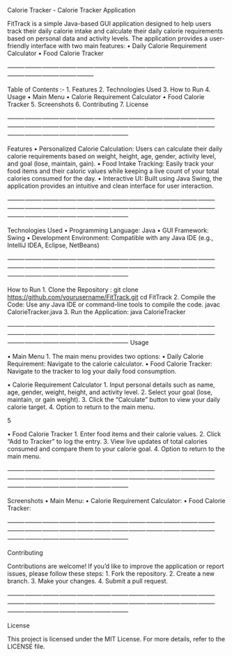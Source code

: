 Calorie Tracker - Calorie Tracker Application

FitTrack is a simple Java-based GUI application designed to help users track their daily calorie intake and calculate their daily calorie requirements based on personal data and activity levels. The application provides a user-friendly interface with two main features:
	•	Daily Calorie Requirement Calculator
	•	Food Calorie Tracker

⸻⸻⸻⸻⸻⸻⸻⸻⸻⸻⸻⸻⸻⸻⸻⸻⸻

Table of Contents :-
	1.	Features
	2.	Technologies Used
	3.	How to Run
	4.	Usage
	•	Main Menu
	•	Calorie Requirement Calculator
	•	Food Calorie Tracker
	5.	Screenshots
	6.	Contributing
	7.	License

⸻⸻⸻⸻⸻⸻⸻⸻⸻⸻⸻⸻⸻⸻⸻⸻⸻⸻⸻⸻⸻⸻⸻⸻⸻⸻⸻⸻⸻⸻⸻

Features
	•	Personalized Calorie Calculation:
Users can calculate their daily calorie requirements based on weight, height, age, gender, activity level, and goal (lose, maintain, gain).
	•	Food Intake Tracking:
Easily track your food items and their caloric values while keeping a live count of your total calories consumed for the day.
	•	Interactive UI:
Built using Java Swing, the application provides an intuitive and clean interface for user interaction.

⸻⸻⸻⸻⸻⸻⸻⸻⸻⸻⸻⸻⸻⸻⸻⸻⸻⸻⸻⸻⸻⸻⸻⸻⸻⸻⸻⸻⸻⸻⸻

Technologies Used
	•	Programming Language: Java
	•	GUI Framework: Swing
	•	Development Environment: Compatible with any Java IDE (e.g., IntelliJ IDEA, Eclipse, NetBeans)

⸻⸻⸻⸻⸻⸻⸻⸻⸻⸻⸻⸻⸻⸻⸻⸻⸻⸻⸻⸻⸻⸻⸻⸻⸻⸻⸻⸻⸻⸻⸻

How to Run
	1.	Clone the Repository : 
     git clone https://github.com/yourusername/FitTrack.git
     cd FitTrack
 2.	Compile the Code:
   Use any Java IDE or command-line tools to compile the code.
    javac CalorieTracker.java
 3.	Run the Application:
   java CalorieTracker

⸻⸻⸻⸻⸻⸻⸻⸻⸻⸻⸻⸻⸻⸻⸻⸻⸻⸻⸻⸻⸻⸻⸻⸻⸻⸻⸻⸻⸻⸻⸻
 Usage

• Main Menu
	1.	The main menu provides two options:
	•	Daily Calorie Requirement: Navigate to the calorie calculator.
	•	Food Calorie Tracker: Navigate to the tracker to log your daily food consumption.


• Calorie Requirement Calculator
	1.	Input personal details such as name, age, gender, weight, height, and activity level.
	2.	Select your goal (lose, maintain, or gain weight).
	3.	Click the “Calculate” button to view your daily calorie target.
	4.	Option to return to the main menu.

5

• Food Calorie Tracker
	1.	Enter food items and their calorie values.
	2.	Click “Add to Tracker” to log the entry.
	3.	View live updates of total calories consumed and compare them to your calorie goal.
	4.	Option to return to the main menu.

⸻⸻⸻⸻⸻⸻⸻⸻⸻⸻⸻⸻⸻⸻⸻⸻⸻⸻⸻⸻⸻⸻⸻⸻⸻⸻⸻⸻⸻⸻⸻

Screenshots
	•	Main Menu:
 	•	Calorie Requirement Calculator:
  •	Food Calorie Tracker:

⸻⸻⸻⸻⸻⸻⸻⸻⸻⸻⸻⸻⸻⸻⸻⸻⸻⸻⸻⸻⸻⸻⸻⸻⸻⸻⸻⸻⸻⸻⸻

Contributing

Contributions are welcome! If you’d like to improve the application or report issues, please follow these steps:
	1.	Fork the repository.
	2.	Create a new branch.
	3.	Make your changes.
	4.	Submit a pull request.

⸻⸻⸻⸻⸻⸻⸻⸻⸻⸻⸻⸻⸻⸻⸻⸻⸻⸻⸻⸻⸻⸻⸻⸻⸻⸻⸻⸻⸻⸻⸻

License

This project is licensed under the MIT License.
For more details, refer to the LICENSE file.

